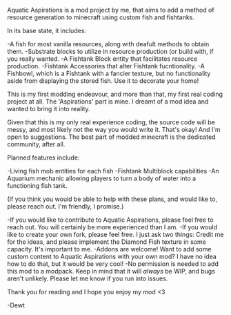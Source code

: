 Aquatic Aspirations is a mod project by me, that aims to add a method of resource generation to minecraft using custom fish and fishtanks.

In its base state, it includes:

-A fish for most vanilla resources, along with deafult methods to obtain them.
-Substrate blocks to utilize in resource production (or build with, if you really wanted.
-A Fishtank Block entity that facilitates resource production.
-Fishtank Accessories that alter Fishtank fucntionality.
-A Fishbowl, which is a Fishtank with a fancier texture, but no functionality aside from displaying the stored fish. Use it to decorate your home!

This is my first modding endeavour, and more than that, my first real coding project at all. The 'Aspirations' part is mine. I dreamt of a mod idea and wanted to bring it into reality.

Given that this is my only real experience coding, the source code will be messy, and most likely not the way you would write it. That's okay! And I'm open to suggestions. The best part of modded minecraft is the dedicated community, after all.

Planned features include:

-Living fish mob entities for each fish
-Fishtank Multiblock capabilities
-An Aquarium mechanic allowing players to turn a body of water into a functioning fish tank.

(If you think you would be able to help with these plans, and would like to, please reach out. I'm friendly, I promise.)

-If you would like to contribute to Aquatic Aspirations, please feel free to reach out. You will certainly be more experienced than I am.
-If you would like to create your own fork, please feel free. I just ask two things: Credit me for the ideas, and please implement the Diamond Fish texture in some capacity. It's important to me.
-Addons are welcome! Want to add some custom content to Aquatic Aspirations with your own mod? I have no idea how to do that, but it would be very cool!
-No permission is needed to add this mod to a modpack. Keep in mind that it will *always* be WIP, and bugs aren't unlikely. Please let me know if you run into issues.

Thank you for reading and I hope you enjoy my mod <3

-Dewt

